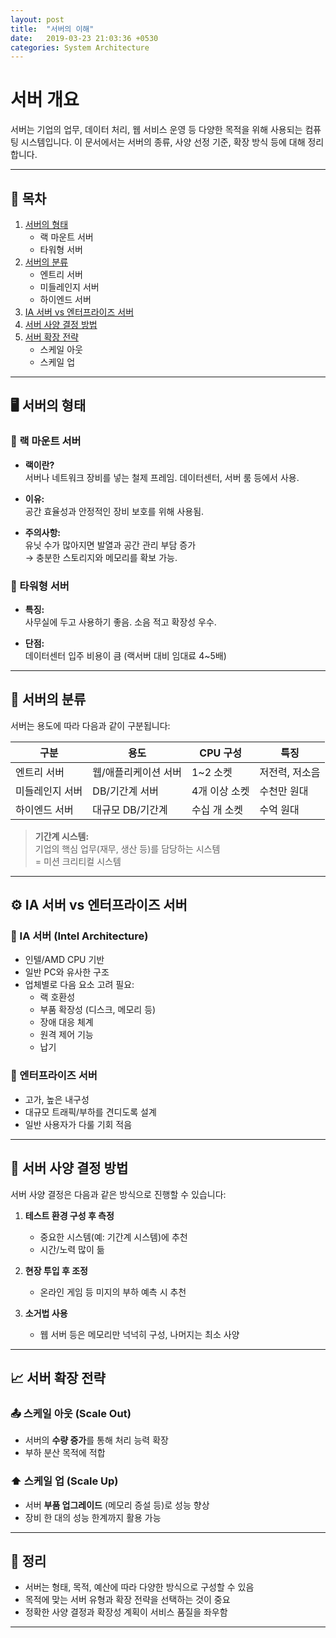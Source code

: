 ```yaml
---
layout: post
title:  "서버의 이해"
date:   2019-03-23 21:03:36 +0530
categories: System Architecture 
---
```

# 서버 개요

서버는 기업의 업무, 데이터 처리, 웹 서비스 운영 등 다양한 목적을 위해 사용되는 컴퓨팅 시스템입니다. 이 문서에서는 서버의 종류, 사양 선정 기준, 확장 방식 등에 대해 정리합니다.

---

## 📑 목차

1. [서버의 형태](#서버의-형태)
	- 랙 마운트 서버
	- 타워형 서버
2. [서버의 분류](#서버의-분류)
	- 엔트리 서버
	- 미들레인지 서버
	- 하이엔드 서버
3. [IA 서버 vs 엔터프라이즈 서버](#ia-서버-vs-엔터프라이즈-서버)
4. [서버 사양 결정 방법](#서버-사양-결정-방법)
5. [서버 확장 전략](#서버-확장-전략)
	- 스케일 아웃
	- 스케일 업

---

## 🖥️ 서버의 형태

### 🔹 랙 마운트 서버

- **랙이란?**  
  서버나 네트워크 장비를 넣는 철제 프레임. 데이터센터, 서버 룸 등에서 사용.

- **이유:**  
  공간 효율성과 안정적인 장비 보호를 위해 사용됨.

- **주의사항:**  
  유닛 수가 많아지면 발열과 공간 관리 부담 증가  
  → 충분한 스토리지와 메모리를 확보 가능.

### 🔹 타워형 서버

- **특징:**  
  사무실에 두고 사용하기 좋음. 소음 적고 확장성 우수.

- **단점:**  
  데이터센터 입주 비용이 큼 (랙서버 대비 임대료 4~5배)

---

## 🧩 서버의 분류

서버는 용도에 따라 다음과 같이 구분됩니다:

| 구분 | 용도 | CPU 구성 | 특징 |
|------|------|-----------|------|
| 엔트리 서버 | 웹/애플리케이션 서버 | 1~2 소켓 | 저전력, 저소음 |
| 미들레인지 서버 | DB/기간계 서버 | 4개 이상 소켓 | 수천만 원대 |
| 하이엔드 서버 | 대규모 DB/기간계 | 수십 개 소켓 | 수억 원대 |

> **기간계 시스템:**  
> 기업의 핵심 업무(재무, 생산 등)를 담당하는 시스템  
> = 미션 크리티컬 시스템

---

## ⚙️ IA 서버 vs 엔터프라이즈 서버

### 🧩 IA 서버 (Intel Architecture)

- 인텔/AMD CPU 기반
- 일반 PC와 유사한 구조
- 업체별로 다음 요소 고려 필요:
  - 랙 호환성
  - 부품 확장성 (디스크, 메모리 등)
  - 장애 대응 체계
  - 원격 제어 기능
  - 납기

### 💎 엔터프라이즈 서버

- 고가, 높은 내구성
- 대규모 트래픽/부하를 견디도록 설계
- 일반 사용자가 다룰 기회 적음

---

## 🧮 서버 사양 결정 방법

서버 사양 결정은 다음과 같은 방식으로 진행할 수 있습니다:

1. **테스트 환경 구성 후 측정**
   - 중요한 시스템(예: 기간계 시스템)에 추천
   - 시간/노력 많이 듦

2. **현장 투입 후 조정**
   - 온라인 게임 등 미지의 부하 예측 시 추천

3. **소거법 사용**
   - 웹 서버 등은 메모리만 넉넉히 구성, 나머지는 최소 사양

---

## 📈 서버 확장 전략

### 📤 스케일 아웃 (Scale Out)

- 서버의 **수량 증가**를 통해 처리 능력 확장  
- 부하 분산 목적에 적합

### ⬆️ 스케일 업 (Scale Up)

- 서버 **부품 업그레이드** (메모리 증설 등)로 성능 향상  
- 장비 한 대의 성능 한계까지 활용 가능

---

## 📝 정리

- 서버는 형태, 목적, 예산에 따라 다양한 방식으로 구성할 수 있음
- 목적에 맞는 서버 유형과 확장 전략을 선택하는 것이 중요
- 정확한 사양 결정과 확장성 계획이 서비스 품질을 좌우함

---
